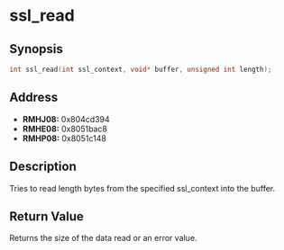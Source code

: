 # ssl_read



Synopsis
--------
```C++
int ssl_read(int ssl_context, void* buffer, unsigned int length);
```



Address
-------
 * __RMHJ08:__ 0x804cd394
 * __RMHE08:__ 0x8051bac8
 * __RMHP08:__ 0x8051c148



Description
-----------
Tries to read length bytes from the specified ssl_context into the buffer.



Return Value
------------
Returns the size of the data read or an error value.
